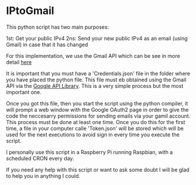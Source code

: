 # IPtoGmail

This python script has two main purposes:

  1st: Get your public IPv4
  2ns: Send your new public IPv4 as an email (using Gmail) in case that it has changed
 
For this implementation, we use the Gmail API which can be see in more detail <a href="https://developers.google.com/gmail/api/quickstart/python">here</a>

It is important that you must have a 'Credentials.json' file in the folder where you have placed the python file. This file must eb obtained using the Gmail API vía the <a href="https://console.cloud.google.com/apis/library">Google API Library</a>. This is a very simple process but the most important one.

Once you got this file, then you start the script using the python compiler, it will prompt a web window with the Google OAuth2 page in order to give the code the neccesarry permissions for sending emails via your gamil account. This process must be done at least one time. Once you do this for the first time, a file in your computer calle 'Token.json' will be stored which will be used for the next executions to avoid sign in every time you execute the script.

I personally use this script in a Raspberry Pi running Raspbian, with a scheduled CRON every day.

If you need any help with this script or want to ask some doubt I will be glad to help you in anything I could.

